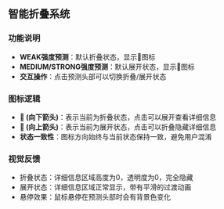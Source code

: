 ## 智能折叠系统

### 功能说明
- **WEAK强度预测**：默认折叠状态，显示🔽图标
- **MEDIUM/STRONG强度预测**：默认展开状态，显示🔼图标
- **交互操作**：点击预测头部可以切换折叠/展开状态

### 图标逻辑
- **🔽 (向下箭头)**：表示当前为折叠状态，点击可以展开查看详细信息
- **🔼 (向上箭头)**：表示当前为展开状态，点击可以折叠隐藏详细信息
- **状态一致性**：图标方向始终与当前状态保持一致，避免用户混淆

### 视觉反馈
- 折叠状态：详细信息区域高度为0，透明度为0，完全隐藏
- 展开状态：详细信息区域正常显示，带有平滑的过渡动画
- 悬停效果：鼠标悬停在预测头部时会有背景色变化
